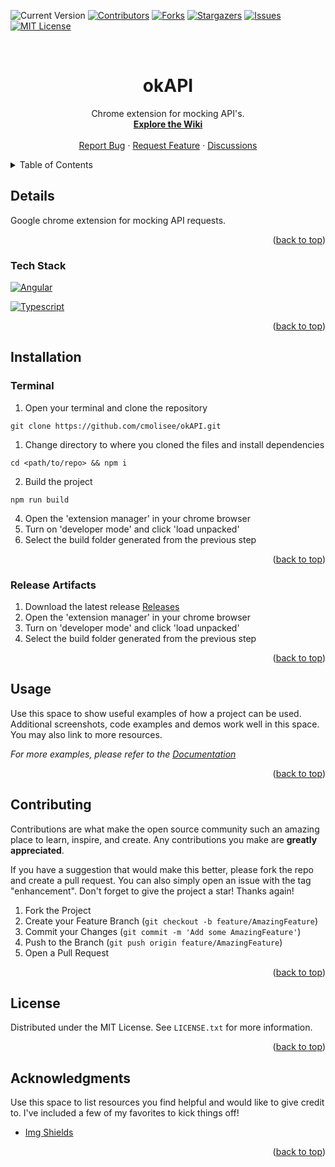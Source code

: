 <!-- Template from https://github.com/othneildrew/Best-README-Template/blob/master/README.md?plain=1 -->
<!-- Improved compatibility of back to top link: See: https://github.com/othneildrew/Best-README-Template/pull/73 -->

<a name="readme-top"></a>

<!-- PROJECT SHIELDS -->
<!-- add [version-url] when ready -->

![Current Version][version-shield]
[![Contributors][contributors-shield]][contributors-url]
[![Forks][forks-shield]][forks-url]
[![Stargazers][stars-shield]][stars-url]
[![Issues][issues-shield]][issues-url]
[![MIT License][license-shield]][license-url]

<!-- PROJECT LOGO -->
<br />
<div align="center">
<!--   TODO: create and add logo -->
<!--   <a href="https://github.com/othneildrew/Best-README-Template">
    <img src="images/logo.png" alt="Logo" width="80" height="80">
  </a> -->

  <h1 align="center">okAPI</h1>

  <p align="center">
    Chrome extension for mocking API's.
    <br />
    <a href=""><strong>Explore the Wiki</strong></a>
    <br />
    <br />
    <a href="">Report Bug</a>
    ·
    <a href="">Request Feature</a>
    ·
    <a href="">Discussions</a>
  </p>
</div>

<!-- TABLE OF CONTENTS -->
<details>
  <summary>Table of Contents</summary>
  <ol>
    <li>
      <a href="#details">Details</a>
      <ul>
        <li><a href="#tech-stack">Tech Stack</a></li>
      </ul>
    </li>
    <li><a href="#installation">Installation</a></li>
    <li><a href="#usage">Usage</a></li>
    <li><a href="#contributing">Contributing</a></li>
    <li><a href="#license">License</a></li>
    <li><a href="#acknowledgments">Acknowledgments</a></li>
  </ol>
</details>

## Details

Google chrome extension for mocking API requests.

<p align="right">(<a href="#readme-top">back to top</a>)</p>

### Tech Stack

[![Angular][Angular.io]][Angular-url]

[![Typescript][Typescript.io]][Typescript-url]

<p align="right">(<a href="#readme-top">back to top</a>)</p>

## Installation

### Terminal

1. Open your terminal and clone the repository

```
git clone https://github.com/cmolisee/okAPI.git
```

1. Change directory to where you cloned the files and install dependencies

```
cd <path/to/repo> && npm i
```

2. Build the project

```
npm run build
```

4. Open the 'extension manager' in your chrome browser
5. Turn on 'developer mode' and click 'load unpacked'
6. Select the build folder generated from the previous step

<p align="right">(<a href="#readme-top">back to top</a>)</p>

### Release Artifacts

1. Download the latest release [Releases](https://github.com/cmolisee/okAPI/releases)
2. Open the 'extension manager' in your chrome browser
3. Turn on 'developer mode' and click 'load unpacked'
4. Select the build folder generated from the previous step

<p align="right">(<a href="#readme-top">back to top</a>)</p>

## Usage

Use this space to show useful examples of how a project can be used. Additional screenshots, code examples and demos work well in this space. You may also link to more resources.

_For more examples, please refer to the [Documentation](https://example.com)_

<p align="right">(<a href="#readme-top">back to top</a>)</p>

## Contributing

Contributions are what make the open source community such an amazing place to learn, inspire, and create. Any contributions you make are **greatly appreciated**.

If you have a suggestion that would make this better, please fork the repo and create a pull request. You can also simply open an issue with the tag "enhancement".
Don't forget to give the project a star! Thanks again!

1. Fork the Project
2. Create your Feature Branch (`git checkout -b feature/AmazingFeature`)
3. Commit your Changes (`git commit -m 'Add some AmazingFeature'`)
4. Push to the Branch (`git push origin feature/AmazingFeature`)
5. Open a Pull Request

<p align="right">(<a href="#readme-top">back to top</a>)</p>

## License

Distributed under the MIT License. See `LICENSE.txt` for more information.

<p align="right">(<a href="#readme-top">back to top</a>)</p>

## Acknowledgments

Use this space to list resources you find helpful and would like to give credit to. I've included a few of my favorites to kick things off!

-   [Img Shields](https://shields.io)

<p align="right">(<a href="#readme-top">back to top</a>)</p>

<!-- MARKDOWN LINKS & IMAGES -->
<!-- https://www.markdownguide.org/basic-syntax/#reference-style-links -->

[version-shield]: https://img.shields.io/github/package-json/v/cmolisee/okAPI/main?style=for-the-badge

<!-- [version-url]: <link to the current version> -->

[contributors-shield]: https://img.shields.io/github/contributors/cmolisee/Best-README-Template.svg?style=for-the-badge
[contributors-url]: https://github.com/cmolisee/okAPI/graphs/contributors
[forks-shield]: https://img.shields.io/github/forks/othneildrew/Best-README-Template.svg?style=for-the-badge
[forks-url]: https://github.com/othneildrew/Best-README-Template/network/members
[stars-shield]: https://img.shields.io/github/stars/cmolisee/okAPI?style=for-the-badge
[stars-url]: https://github.com/cmolisee/okAPI/stargazers
[issues-shield]: https://img.shields.io/github/issues/othneildrew/Best-README-Template.svg?style=for-the-badge
[issues-url]: https://github.com/othneildrew/Best-README-Template/issues
[license-shield]: https://img.shields.io/github/license/cmolisee/okAPI?style=for-the-badge
[license-url]: https://github.com/cmolisee/okAPI/blob/master/LICENSE.txt
[Angular.io]: https://img.shields.io/badge/Angular-DD0031?style=for-the-badge&logo=angular&logoColor=white
[Angular-url]: https://angular.io/
[Typescript.io]: https://shields.io/badge/TypeScript-3178C6?logo=TypeScript&logoColor=FFF&style=flat-square
[Typescript-url]: https://www.typescriptlang.org/
